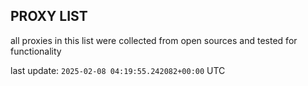 ## PROXY LIST

all proxies in this list were collected from open sources and tested for functionality

last update: `2025-02-08 04:19:55.242082+00:00` UTC